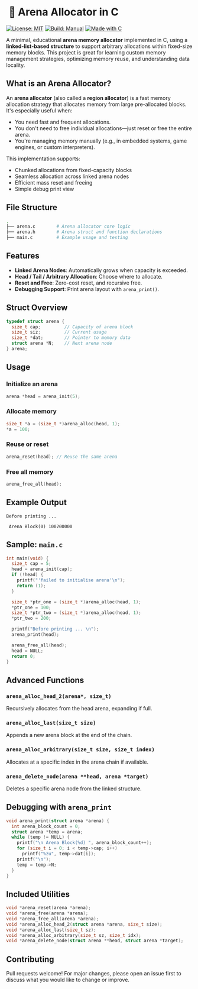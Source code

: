 #  🔺 Arena Allocator in C

[![License: MIT](https://img.shields.io/badge/License-MIT-yellow.svg)](https://opensource.org/licenses/MIT)
[![Build: Manual](https://img.shields.io/badge/build-manual-blue)]()
[![Made with C](https://img.shields.io/badge/Made%20with-C-blue.svg)]()

A minimal, educational **arena memory allocator** implemented in C, using a **linked-list-based structure** to support arbitrary allocations within fixed-size memory blocks. This project is great for learning custom memory management strategies, optimizing memory reuse, and understanding data locality.

## What is an Arena Allocator?

An **arena allocator** (also called a **region allocator**) is a fast memory allocation strategy that allocates memory from large pre-allocated blocks. It's especially useful when:

- You need fast and frequent allocations.
- You don't need to free individual allocations—just reset or free the entire arena.
- You're managing memory manually (e.g., in embedded systems, game engines, or custom interpreters).

This implementation supports:

- Chunked allocations from fixed-capacity blocks  
- Seamless allocation across linked arena nodes  
- Efficient mass reset and freeing  
- Simple debug print view  


## File Structure

```bash
.
├── arena.c        # Arena allocator core logic
├── arena.h        # Arena struct and function declarations
├── main.c         # Example usage and testing
```


## Features

- **Linked Arena Nodes**: Automatically grows when capacity is exceeded.
- **Head / Tail / Arbitrary Allocation**: Choose where to allocate.
- **Reset and Free**: Zero-cost reset, and recursive free.
- **Debugging Support**: Print arena layout with `arena_print()`.


## Struct Overview

```c
typedef struct arena {
  size_t cap;         // Capacity of arena block
  size_t siz;         // Current usage
  size_t *dat;        // Pointer to memory data
  struct arena *N;    // Next arena node
} arena;
```


## Usage

### Initialize an arena

```c
arena *head = arena_init(5);
```

### Allocate memory

```c
size_t *a = (size_t *)arena_alloc(head, 1);
*a = 100;
```

### Reuse or reset

```c
arena_reset(head); // Reuse the same arena
```

### Free all memory

```c
arena_free_all(head);
```

## Example Output

```
Before printing ... 

 Arena Block(0) 100200000
```

## Sample: `main.c`

```c
int main(void) {
  size_t cap = 5;
  head = arena_init(cap);
  if (!head) {
    printf("'failed to initialise arena'\n");
    return (1);
  }

  size_t *ptr_one = (size_t *)arena_alloc(head, 1);
  *ptr_one = 100;
  size_t *ptr_two = (size_t *)arena_alloc(head, 1);
  *ptr_two = 200;

  printf("Before printing ... \n");
  arena_print(head);

  arena_free_all(head);
  head = NULL;
  return 0;
}
```


## Advanced Functions

### `arena_alloc_head_2(arena*, size_t)`
Recursively allocates from the head arena, expanding if full.

### `arena_alloc_last(size_t size)`
Appends a new arena block at the end of the chain.

### `arena_alloc_arbitrary(size_t size, size_t index)`
Allocates at a specific index in the arena chain if available.

### `arena_delete_node(arena **head, arena *target)`
Deletes a specific arena node from the linked structure.


## Debugging with `arena_print`

```c
void arena_print(struct arena *arena) {
  int arena_block_count = 0;
  struct arena *temp = arena;
  while (temp != NULL) {
    printf("\n Arena Block(%d) ", arena_block_count++);
    for (size_t i = 0; i < temp->cap; i++)
      printf("%zu", temp->dat[i]);
    printf("\n");
    temp = temp->N;
  }
}
```

## Included Utilities

```c
void *arena_reset(arena *arena);
void *arena_free(arena *arena);
void *arena_free_all(arena *arena);
void *arena_alloc_head_2(struct arena *arena, size_t size);
void *arena_alloc_last(size_t sz);
void *arena_alloc_arbitrary(size_t sz, size_t idx);
void *arena_delete_node(struct arena **head, struct arena *target);
```

## Contributing

Pull requests welcome! For major changes, please open an issue first to discuss what you would like to change or improve.
